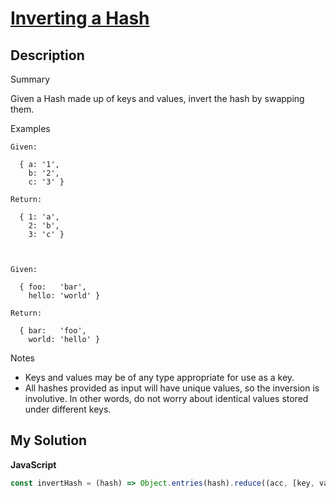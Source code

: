 # [Inverting a Hash](https://www.codewars.com/kata/5b5604e26dc79e6832000101)

## Description

Summary

Given a Hash made up of keys and values, invert the hash by swapping them.

Examples

```
Given:

  { a: '1',
    b: '2',
    c: '3' }

Return:

  { 1: 'a',
    2: 'b',
    3: 'c' }



Given:

  { foo:   'bar',
    hello: 'world' }

Return:

  { bar:   'foo',
    world: 'hello' }
```

Notes

- Keys and values may be of any type appropriate for use as a key.
- All hashes provided as input will have unique values, so the inversion is involutive. In other words, do not worry about identical values stored under different keys.

## My Solution

**JavaScript**

```js
const invertHash = (hash) => Object.entries(hash).reduce((acc, [key, val]) => ({ ...acc, [val]: key }), {});
```
